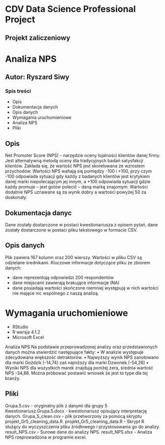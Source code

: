 # CDV Data Science Professional Project
## Projekt zaliczeniowy

# Analiza NPS
## Autor: Ryszard Siwy

### Spis treści
* Opis
* Dokumentacja danych
* Opis danych
* Wymagania uruchomieniowe
* Analiza NPS
* Pliki

## Opis
Net Promoter Score (NPS) – narzędzie oceny lojalności klientów danej firmy. Jest alternatywną metodą oceny dla tradycyjnych badań satysfakcji klientów. 
Zakłada się, że wartość NPS jest skorelowana ze wzrostem przychodów. 
Wartości NPS wahają się pomiędzy -100 i +100, przy czym -100 odpowiada sytuacji gdy każdy z badanych klientów jest krytykiem danej marki niepolecającym jej innym, a +100 odpowiada sytuacji gdzie każdy promuje – jest gotów polecić – daną markę znajomym. Wartości dodatnie NPS uznawane są za wynik dobry a wartości powyżej 50 za doskonały. 

## Dokumentacja danyc
Dane zostały dostarczone w postaci kwestionariusza z opisem pytań, dane zostały dostarczone w postaci pliku tekstowego w formacie CSV.

## Opis danych
Plik zawiera 167 kolumn oraz 200 wierszy. Wartości w pliku CSV są odzielane średnikami. Kluczowe informacje dotyczące pliku ze zbiorem danych:
* dane reprezentują odpowiedzi 200 respondentów
* dane miejscami zawierają brakujące informacje (NA)
* dane posiadają wartości skończone niemniej występują w nich wartości nie mające nic wspólnego z naszą analizą.
    
# Wymagania uruchomieniowe
* RStudio 
* R wersja 4.1.2
* Microsoft Excel

Analiza NPS
Na podstawie przeprowadzonej analizy oraz przedstawionych danych można stwierdzić następujące fakty:
•	W analizie występuje zdecydowana większość detraktorów.
•	Najwyższy wynik NPS zanotowano dla marki Goździk (-14,74) zaś najniższy dla marki Dzwonek (-54,26)
•	Wyniki NPS dla wszystkich marek znajdują poniżej zera, średnia wartość NPS -34,88. Można próbować postawić wniosek że jest to type dla tej branży. 

## Pliki
Grupa.5.csv - oryginalny plik z danymi dla grupy 5
Kwestionariusz.Grupa.5.docx - kwestionariusz opisujący interpretację danych.
Grupa_5_clean.csv - plik przetworzony za pomocą skryptu projekt_Gr5_cleaning_data.R.
projekt_Gr5_cleaning_data.R - Skrypt R służący do wyczyszczenia pliku źródłowego i przystosowania go do analizy.
result_NPS.csv - Surowe dane do analizy NPS.
result_NPS.xlsx - Analiza NPS rzeprowadzona w programie excel.
